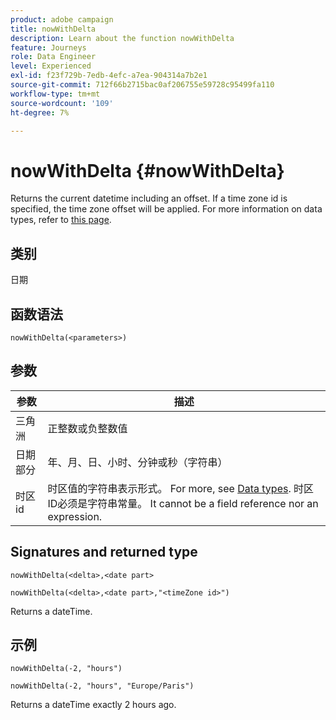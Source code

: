 ```yaml
---
product: adobe campaign
title: nowWithDelta
description: Learn about the function nowWithDelta
feature: Journeys
role: Data Engineer
level: Experienced
exl-id: f23f729b-7edb-4efc-a7ea-904314a7b2e1
source-git-commit: 712f66b2715bac0af206755e59728c95499fa110
workflow-type: tm+mt
source-wordcount: '109'
ht-degree: 7%

---
```


# nowWithDelta {#nowWithDelta}

Returns the current datetime including an offset. If a time zone id is specified, the time zone offset will be applied. For more information on data types, refer to [this page](../expression/data-types.md).

## 类别

日期

## 函数语法

`nowWithDelta(<parameters>)`

## 参数

| 参数 | 描述 |
|--- |--- |
| 三角洲 | 正整数或负整数值 |
| 日期部分 | 年、月、日、小时、分钟或秒（字符串） |
| 时区id | 时区值的字符串表示形式。 For more, see [Data types](../expression/data-types.md). 时区ID必须是字符串常量。 It cannot be a field reference nor an expression. |

## Signatures and returned type

`nowWithDelta(<delta>,<date part>`

`nowWithDelta(<delta>,<date part>,"<timeZone id>")`

Returns a dateTime.

## 示例

`nowWithDelta(-2, "hours")`

`nowWithDelta(-2, "hours", "Europe/Paris")`

Returns a dateTime exactly 2 hours ago.
